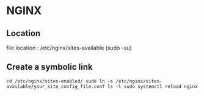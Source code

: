 # NGINX

## Location
file location : /etc/nginx/sites-available (sudo -su)

## Create a symbolic link
`
cd /etc/nginx/sites-enabled/
sudo ln -s /etc/nginx/sites-available/your_site_config_file.conf
ls -l
sudo systemctl reload nginx
`
